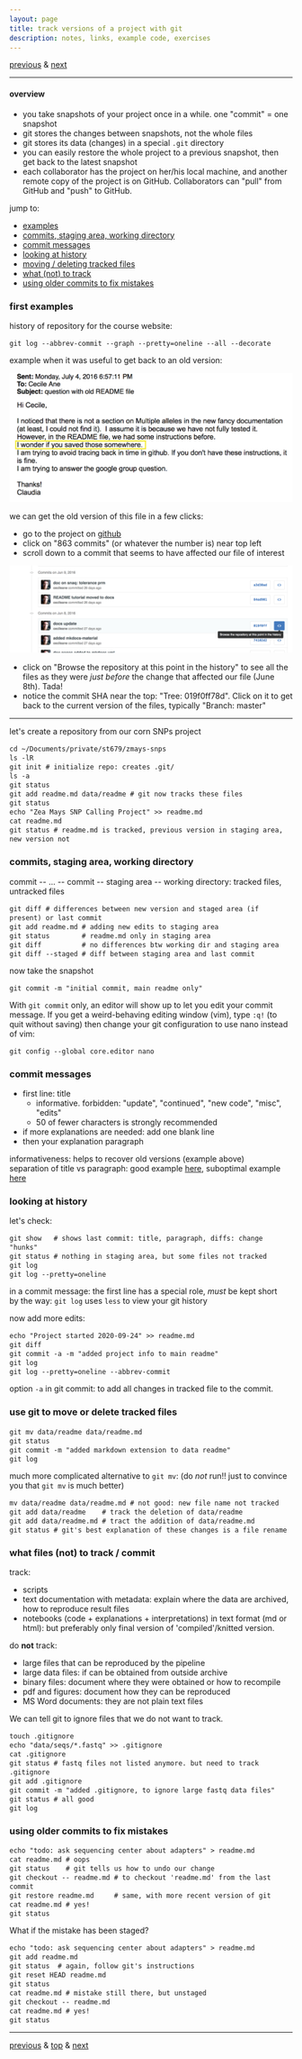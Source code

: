 ```yaml
---
layout: page
title: track versions of a project with git
description: notes, links, example code, exercises
---
```

[previous](notes0922-markdown.html) &
[next](notes0929.html)

---

#### overview

- you take snapshots of your project once in a while. one "commit" = one snapshot
- git stores the changes between snapshots, not the whole files
- git stores its data (changes) in a special `.git` directory
- you can easily restore the whole project to a previous snapshot, then
  get back to the latest snapshot
- each collaborator has the project on her/his local machine, and
  another remote copy of the project is on GitHub.
  Collaborators can "pull" from GitHub and "push" to GitHub.

jump to:

- [examples](#first-examples)
- [commits, staging area, working directory](#commits-staging-area-working-directory)
- [commit messages](#commit-messages)
- [looking at history](#looking-at-history)
- [moving / deleting tracked files](#use-git-to-move-or-delete-tracked-files)
- [what (not) to track](#what-files-not-to-track--commit)
- [using older commits to fix mistakes](#using-older-commits-to-fix-mistakes)

### first examples

history of repository for the course website:

```shell
git log --abbrev-commit --graph --pretty=oneline --all --decorate
```

example when it was useful to get back to an old version:

![email about recovering old version](../assets/notesFigs/navigateGitHistory_email.png)

we can get the old version of this file in a few clicks:

- go to the project on [github](https://github.com/crsl4/PhyloNetworks.jl)
- click on "863 commits" (or whatever the number is) near top left
- scroll down to a commit that seems to have affected our file of interest

![scrolling git history](../assets/notesFigs/navigateGitHistory_repo3.png)

- click on "Browse the repository at this point in the history"
  to see all the files as they were *just before* the change that affected our
  file (June 8th). Tada!
- notice the commit SHA near the top: "Tree: 019f0ff78d".
  Click on it to get back to the current version of the files, typically
  "Branch: master"

---
let's create a repository from our corn SNPs project

```shell
cd ~/Documents/private/st679/zmays-snps
ls -lR
git init # initialize repo: creates .git/
ls -a
git status
git add readme.md data/readme # git now tracks these files
git status
echo "Zea Mays SNP Calling Project" >> readme.md
cat readme.md
git status # readme.md is tracked, previous version in staging area, new version not
```

### commits, staging area, working directory

commit -- ... -- commit -- staging area -- working directory: tracked files, untracked files

```shell
git diff # differences between new version and staged area (if present) or last commit
git add readme.md # adding new edits to staging area
git status        # readme.md only in staging area
git diff          # no differences btw working dir and staging area
git diff --staged # diff between staging area and last commit
```

now take the snapshot

```shell
git commit -m "initial commit, main readme only"
```
With `git commit` only, an editor will show up to let you edit your
commit message. If you get a weird-behaving editing window (vim),
type `:q!` (to quit without saving) then change your git configuration to use
nano instead of vim:

```shell
git config --global core.editor nano
```

### commit messages

- first line: title
  * informative. forbidden: "update", "continued", "new code", "misc", "edits"
  * 50 of fewer characters is strongly recommended
- if more explanations are needed: add one blank line
- then your explanation paragraph

informativeness: helps to recover old versions (example above)  
separation of title vs paragraph: good example
[here](https://github.com/crsl4/PhyloNetworks.jl/commit/310a81a90db2661bbba3efae1db2378d3f15f88b), suboptimal example
[here](https://github.com/khabbazian/l1ou/commit/bc8df7a9caffbb06d7bef298bdf6c5f7c1df92f9)

### looking at history

let's check:

```shell
git show   # shows last commit: title, paragraph, diffs: change "hunks"
git status # nothing in staging area, but some files not tracked
git log
git log --pretty=oneline
```

in a commit message: the first line has a special role, *must* be kept short  
by the way: `git log` uses `less` to view your git history

now add more edits:

```shell
echo "Project started 2020-09-24" >> readme.md
git diff
git commit -a -m "added project info to main readme"
git log
git log --pretty=oneline --abbrev-commit
```

option `-a` in git commit: to add all changes in tracked file to the commit.

### use git to move or delete tracked files

```shell
git mv data/readme data/readme.md
git status
git commit -m "added markdown extension to data readme"
git log
```

much more complicated alternative to `git mv`:
(do *not* run!! just to convince you that `git mv` is much better)

```shell
mv data/readme data/readme.md # not good: new file name not tracked
git add data/readme    # track the deletion of data/readme
git add data/readme.md # tract the addition of data/readme.md
git status # git's best explanation of these changes is a file rename
```

### what files (not) to track / commit

track:

- scripts
- text documentation with metadata: explain where the data are archived,
  how to reproduce result files
- notebooks (code + explanations + interpretations) in text format
  (md or html): but preferably only final version of 'compiled'/knitted version.

do **not** track:

- large files that can be reproduced by the pipeline
- large data files: if can be obtained from outside archive
- binary files: document where they were obtained or how to recompile
- pdf and figures: document how they can be reproduced
- MS Word documents: they are not plain text files

We can tell git to ignore files that we do not want to track.

```shell
touch .gitignore
echo "data/seqs/*.fastq" >> .gitignore
cat .gitignore
git status # fastq files not listed anymore. but need to track .gitignore
git add .gitignore
git commit -m "added .gitignore, to ignore large fastq data files"
git status # all good
git log
```

### using older commits to fix mistakes

```shell
echo "todo: ask sequencing center about adapters" > readme.md
cat readme.md # oops
git status    # git tells us how to undo our change
git checkout -- readme.md # to checkout 'readme.md' from the last commit
git restore readme.md     # same, with more recent version of git
cat readme.md # yes!
git status
```

What if the mistake has been staged?

```shell
echo "todo: ask sequencing center about adapters" > readme.md
git add readme.md
git status  # again, follow git's instructions
git reset HEAD readme.md
git status
cat readme.md # mistake still there, but unstaged
git checkout -- readme.md
cat readme.md # yes!
git status
```

---
[previous](notes0922-markdown.html) & [top](#overview)
& [next](notes0929.html)
